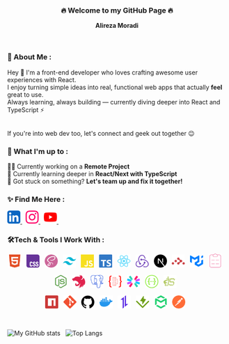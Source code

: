 <h3 align="center">🔥 Welcome to my GitHub Page 🔥</h3>
<p align="center"><strong>Alireza Moradi</strong></p>
&nbsp;
<h3>💫 About Me :</h3>
<p>
  Hey 👋 I'm a front-end developer who loves crafting awesome user experiences with React.<br />
  I enjoy turning simple ideas into real, functional web apps that actually <b>feel</b> great to use.<br />
  Always learning, always building — currently diving deeper into React and TypeScript ⚡<br /><br />

  If you're into web dev too, let's connect and geek out together 😉
</p>

<h3>🚀 What I'm up to :</h3>
<p>
  🧑‍💻 Currently working on a <b>Remote Project</b><br />
  🌱 Currently learning deeper in <b>React/Next with TypeScript</b><br />
  🤝 Got stuck on something? <b>Let's team up and fix it together!</b>
</p>

<h3>✨ Find Me Here :</h3>

<p>
  <a href="https://www.linkedin.com/in/alireza-moradi-72a337266">
    <img
      src="./src/icons/media/linkedIn.svg"
      alt="LinkedIn"
      width="30"
      title="LinkedIn"
    />
  </a>&nbsp;
  <a href="https://www.instagram.com/alirezaamoradi_me">
    <img
      src="./src/icons/media/instagram.svg"
      alt="Instagram"
      width="30"
      title="Instagram"
    />
  </a>&nbsp;
  <a href="https://www.youtube.com/@alirezamoradi_me">
    <img 
      src="./src/icons/media/youtube.svg"
      alt="YouTube"
      width="30"
      title="YouTube"
    />
  </a>&nbsp;
</p>

<h3>🛠️Tech & Tools I Work With :</h3>

<p align="center">
  <img
    src="./src/icons/frontend/html5.svg"
    alt="Html 5"
    width="30"
    title="Html 5"
  />&nbsp;&nbsp;
  <img
    src="./src/icons/frontend/css3.svg"
    alt="Css 3"
    width="30"
    title="Css 3"
  />&nbsp;&nbsp;
  <img
    src="./src/icons/frontend/scss.svg"
    alt="Scss"
    width="30"
    title="Scss"
  />&nbsp;&nbsp;
  <img
    src="./src/icons/frontend/tailwindcss.svg"
    alt="TailwindCss"
    width="30"
    title="TailwindCss"
  />&nbsp;&nbsp;
  <img
    src="./src/icons/frontend/js.svg"
    alt="JavaScript"
    width="30"
    title="JavaScript"
  />&nbsp;&nbsp;
  <img
    src="./src/icons/frontend/ts.svg"
    alt="TypeScript"
    width="30"
    title="TypeScript"
  />&nbsp;&nbsp;
  <img
    src="./src/icons/frontend/reactJs.svg"
    alt="ReactJs"
    width="30"
    title="ReactJs"
  />&nbsp;&nbsp;
  <img
    src="./src/icons/frontend/redux.svg"
    alt="Redux"
    width="30"
    title="Redux"
  />&nbsp;&nbsp;
  <img
    src="./src/icons/frontend/nextJs.svg"
    alt="NextJs"
    width="30"
    title="NextJs"
  />&nbsp;&nbsp;
  <img
    src="./src/icons/frontend/reactRouter.svg"
    alt="React-Router-Dom"
    width="30"
    title="React Router Dom"
  />&nbsp;&nbsp;
  <img
    src="./src/icons/frontend/mui.svg"
    alt="Material-Ui"
    width="30"
    title="Material Ui"
  />&nbsp;&nbsp;
  <img
    src="./src/icons/frontend/rhf.svg"
    alt="React-Hook-Form"
    width="32"
    title="React Hook Form"
  />&nbsp;&nbsp;
</p>

<p align="center">
  <img 
    src="./src/icons/backend/nodeJs.svg"
    alt="NodeJs"
    width="30"
    title="NodeJs"
  />&nbsp;&nbsp;
  <img 
    src="./src/icons/backend/nestJs.svg"
    alt="NestJs"
    width="30"
    title="NestJs"
  />&nbsp;&nbsp;
  <img 
    src="./src/icons/backend/postgreSql.svg"
    alt="PostgreSQL"
    width="30"
    title="PostgreSQL"
  />&nbsp;&nbsp;
  <img 
    src="./src/icons/backend/typeOrm.svg"
    alt="TypeOrm"
    width="30"
    title="TypeOrm"
  />&nbsp;&nbsp;
  <img 
    src="./src/icons/backend/jwt.svg"
    alt="JWT"
    width="30"
    title="JWT"
  />&nbsp;&nbsp;
  <img 
    src="./src/icons/backend/swagger.svg"
    alt="Swagger"
    width="30"
    title="Swagger"
  />&nbsp;&nbsp;
  <img 
    src="./src/icons/backend/ejs.svg"
    alt="EJS"
    width="30"
    title="EJS"
  />&nbsp;&nbsp;
</p>

<p align="center">
  <img
    src="./src/icons/tools/npm.svg"
    alt="Git"
    width="30"
    title="NPM"
  />&nbsp;&nbsp;
  <img
    src="./src/icons/tools/git.svg"
    alt="Git"
    width="30"
    title="Git"
  />&nbsp;&nbsp;
  <img
    src="./src/icons/tools/github.svg"
    alt="GitHub"
    width="30"
    title="GitHub"
  />&nbsp;&nbsp;
  <img 
    src="./src/icons/tools/docker.svg"
    alt="Docker"
    width="30"
    title="Docker"
  />&nbsp;&nbsp;
  <img
    src="./src/icons/frontend/axios.svg"
    alt="Axios"
    width="30"
    title="Axios"
  />&nbsp;&nbsp;
  <img 
    src="./src/icons/frontend/vitest.svg"
    alit="Vitest"
    width="30"
    title="Vitest"
  />&nbsp;&nbsp;
  <img
    src="./src/icons/tools/mailtrap.svg"
    alt="Mailtrap"
    width="30"
    title="Mailtrap"
  />&nbsp;&nbsp;
  <img 
    src="./src/icons/tools/postman.svg"
    alt="Postman"
    width="30"
    title="Postman"
  />&nbsp;&nbsp;
</p>

<br />

<p>
  <img 
    src="https://github-readme-stats.vercel.app/api?username=AlirezaaMoradi&show_icons=true&theme=codeSTACKr&bg_color=000&border_color=FFF"
    alt="My GitHub stats"
  />&nbsp;&nbsp;
  <img 
    src="https://github-readme-stats.vercel.app/api/top-langs/?username=AlirezaaMoradi&layout=compact&langs_count=8&bg_color=000&text_color=FFF&title_color=FFF"
    alt="Top Langs"
  />
</p>